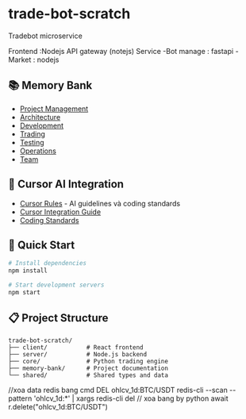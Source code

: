 # trade-bot-scratch

Tradebot microservice

Frontend :Nodejs
API gateway (notejs)
Service
-Bot manage : fastapi
-Market : nodejs

## 📚 Memory Bank
- [Project Management](./memory-bank/project-management/)
- [Architecture](./memory-bank/architecture/)
- [Development](./memory-bank/development/)
- [Trading](./memory-bank/trading/)
- [Testing](./memory-bank/testing/)
- [Operations](./memory-bank/operations/)
- [Team](./memory-bank/team/)

## 🤖 Cursor AI Integration
- [Cursor Rules](./.cursorrules) - AI guidelines và coding standards
- [Cursor Integration Guide](./memory-bank/development/coding-standards/cursor-integration.md)
- [Coding Standards](./memory-bank/development/coding-standards/coding-standards.md)

## 🚀 Quick Start
```bash
# Install dependencies
npm install

# Start development servers
npm start
```

## 📋 Project Structure
```
trade-bot-scratch/
├── client/           # React frontend
├── server/           # Node.js backend
├── core/             # Python trading engine
├── memory-bank/      # Project documentation
└── shared/           # Shared types and data
```

//xoa data redis bang cmd
DEL ohlcv_1d:BTC/USDT
redis-cli --scan --pattern 'ohlcv_1d:*' | xargs redis-cli del
// xoa bang by python
await r.delete("ohlcv_1d:BTC/USDT")